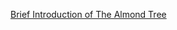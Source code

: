 [Brief Introduction of The Almond Tree ](http://bigdata-mindstorms.github.io/jekyll-playground/public/VeroniqueSoleil/2016/03/08/index.html)


